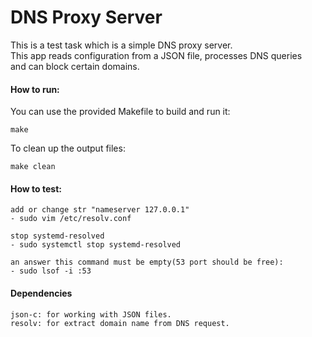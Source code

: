 # DNS Proxy Server

This is a test task which is a simple DNS proxy server. </br>
This app reads configuration from a JSON file, processes DNS queries </br>
and can block certain domains.

#### How to run:

You can use the provided Makefile to build and run it:

    make

To clean up the output files:

    make clean

#### How to test:

    add or change str "nameserver 127.0.0.1"
    - sudo vim /etc/resolv.conf

    stop systemd-resolved
    - sudo systemctl stop systemd-resolved

    an answer this command must be empty(53 port should be free):
    - sudo lsof -i :53


#### Dependencies

    json-c: for working with JSON files.
    resolv: for extract domain name from DNS request.
